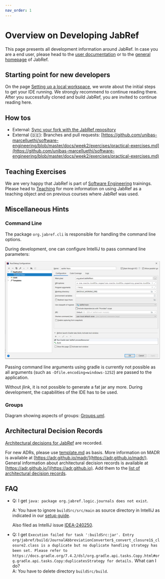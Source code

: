 ```yaml
---
nav_order: 1
---
```

# Overview on Developing JabRef

This page presents all development information around JabRef.
In case you are a end user, please head to the [user documentation](https://docs.jabref.org) or to the [general homepage](https://www.jabref.org) of JabRef.

## Starting point for new developers

On the page [Setting up a local workspace](https://devdocs.jabref.org/getting-into-the-code/guidelines-for-setting-up-a-local-workspace), we wrote about the initial steps to get your IDE running.
We strongly recommend to continue reading there.
After you successfully cloned and build JabRef, you are invited to continue reading here.

## How tos

* External: [Sync your fork with the JabRef repository](https://help.github.com/articles/syncing-a-fork/)
* External (🇩🇪): Branches and pull requests: [https://github.com/unibas-marcelluethi/software-engineering/blob/master/docs/week2/exercises/practical-exercises.md](https://github.com/unibas-marcelluethi/software-engineering/blob/master/docs/week2/exercises/practical-exercises.md)

## Teaching Exercises

We are very happy that JabRef is part of [Software Engineering](https://en.wikipedia.org/wiki/Software_engineering) trainings. Please head to [Teaching](teaching.md) for more information on using JabRef as a teaching object and on previous courses where JabRef was used.

## Miscellaneous Hints

### Command Line

The package `org.jabref.cli` is responsible for handling the command line options.

During development, one can configure IntelliJ to pass command line parameters:

![IntelliJ-run-configuration](<images/intellij-run-configuration-command-line.png>)

Passing command line arguments using gradle is currently not possible as all arguments (such as `-Dfile.encoding=windows-1252`) are passed to the application.

Without jlink, it is not possible to generate a fat jar any more. During development, the capabilities of the IDE has to be used.

### Groups

Diagram showing aspects of groups: [Groups.uml](https://github.com/JabRef/jabref/tree/3b3716b1e05a0d3273c886e102a8efe5e96472e0/docs/Groups.uml).

## Architectural Decision Records

[Architectural decisions for JabRef](adr.md) are recorded.

For new ADRs, please use [template.md](https://github.com/JabRef/jabref/tree/3b3716b1e05a0d3273c886e102a8efe5e96472e0/docs/adr/template.md) as basis. More information on MADR is available at [https://adr.github.io/madr/](https://adr.github.io/madr/). General information about architectural decision records is available at [https://adr.github.io/](https://adr.github.io). Add them to the [list of architectural decision records](adr.md).

## FAQ

*   Q: I get `java: package org.jabref.logic.journals does not exist`.

    A: You have to ignore `buildSrc/src/main` as source directory in IntelliJ as indicated in our [setup guide](https://devdocs.jabref.org/getting-into-the-code/guidelines-for-setting-up-a-local-workspace).

    Also filed as IntelliJ issue [IDEA-240250](https://youtrack.jetbrains.com/issue/IDEA-240250).
*   Q: I get `Execution failed for task ':buildSrc:jar'. Entry org/jabref/build/JournalAbbreviationConverter$_convert_closure1$_closure2.class is a duplicate but no duplicate handling strategy has been set. Please refer to https://docs.gradle.org/7.4.2/dsl/org.gradle.api.tasks.Copy.html#org.gradle.api.tasks.Copy:duplicatesStrategy for details.` What can I do?\
    A: You have to delete directory `buildSrc/build`.
